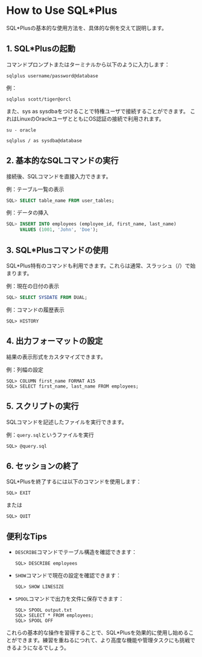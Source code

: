 # How to Use SQL*Plus

SQL*Plusの基本的な使用方法を、具体的な例を交えて説明します。

## 1. SQL*Plusの起動

コマンドプロンプトまたはターミナルから以下のように入力します：

```
sqlplus username/password@database
```

例：
```
sqlplus scott/tiger@orcl
```


また、sys as sysdbaをつけることで特権ユーザで接続することができます。
これはLinuxのOracleユーザとともにOS認証の接続で利用されます。

```
su - oracle
```

```
sqlplus / as sysdba@database
```

## 2. 基本的なSQLコマンドの実行

接続後、SQLコマンドを直接入力できます。

例：テーブル一覧の表示
```sql
SQL> SELECT table_name FROM user_tables;
```

例：データの挿入
```sql
SQL> INSERT INTO employees (employee_id, first_name, last_name) 
     VALUES (1001, 'John', 'Doe');
```

## 3. SQL*Plusコマンドの使用

SQL*Plus特有のコマンドも利用できます。これらは通常、スラッシュ（/）で始まります。

例：現在の日付の表示
```sql
SQL> SELECT SYSDATE FROM DUAL;
```

例：コマンドの履歴表示
```
SQL> HISTORY
```

## 4. 出力フォーマットの設定

結果の表示形式をカスタマイズできます。

例：列幅の設定
```
SQL> COLUMN first_name FORMAT A15
SQL> SELECT first_name, last_name FROM employees;
```

## 5. スクリプトの実行

SQLコマンドを記述したファイルを実行できます。

例：`query.sql`というファイルを実行
```
SQL> @query.sql
```

## 6. セッションの終了

SQL*Plusを終了するには以下のコマンドを使用します：

```
SQL> EXIT
```

または

```
SQL> QUIT
```

## 便利なTips

- `DESCRIBE`コマンドでテーブル構造を確認できます：
  ```
  SQL> DESCRIBE employees
  ```

- `SHOW`コマンドで現在の設定を確認できます：
  ```
  SQL> SHOW LINESIZE
  ```

- `SPOOL`コマンドで出力を文件に保存できます：
  ```
  SQL> SPOOL output.txt
  SQL> SELECT * FROM employees;
  SQL> SPOOL OFF
  ```

これらの基本的な操作を習得することで、SQL*Plusを効果的に使用し始めることができます。練習を重ねるにつれて、より高度な機能や管理タスクにも挑戦できるようになるでしょう。
